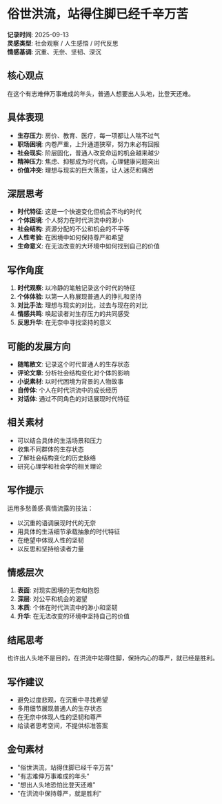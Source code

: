 # 俗世洪流，站得住脚已经千辛万苦

**记录时间**: 2025-09-13  
**灵感类型**: 社会观察 / 人生感悟 / 时代反思  
**情感基调**: 沉重、无奈、坚韧、深沉  

## 核心观点
在这个有志难伸万事难成的年头，普通人想要出人头地，比登天还难。

## 具体表现
- **生存压力**: 房价、教育、医疗，每一项都让人喘不过气
- **职场困境**: 内卷严重，上升通道狭窄，努力未必有回报
- **社会现实**: 阶层固化，普通人改变命运的机会越来越少
- **精神压力**: 焦虑、抑郁成为时代病，心理健康问题突出
- **价值冲突**: 理想与现实的巨大落差，让人迷茫和痛苦

## 深层思考
- **时代特征**: 这是一个快速变化但机会不均的时代
- **个体困境**: 个人努力在时代洪流中的渺小
- **社会结构**: 资源分配的不公和机会的不平等
- **人性考验**: 在困境中如何保持尊严和希望
- **生命意义**: 在无法改变的大环境中如何找到自己的价值

## 写作角度
1. **时代观察**: 以冷静的笔触记录这个时代的特征
2. **个体体验**: 以第一人称展现普通人的挣扎和坚持
3. **对比手法**: 理想与现实的对比，过去与现在的对比
4. **情感共鸣**: 唤起读者对生存压力的共同感受
5. **反思升华**: 在无奈中寻找坚持的意义

## 可能的发展方向
- **随笔散文**: 记录这个时代普通人的生存状态
- **评论文章**: 分析社会结构变化对个体的影响
- **小说素材**: 以时代困境为背景的人物故事
- **自传体**: 个人在时代洪流中的成长经历
- **对话体**: 通过不同角色的对话展现时代特征

## 相关素材
- 可以结合具体的生活场景和压力
- 收集不同群体的生存状态
- 了解社会结构变化的历史脉络
- 研究心理学和社会学的相关理论

## 写作提示
运用多愁善感·真情流露的技法：
- 以沉重的语调展现时代的无奈
- 用具体的生活细节承载抽象的时代特征
- 在绝望中体现人性的坚韧
- 以反思和坚持给读者力量

## 情感层次
1. **表面**: 对现实困境的无奈和抱怨
2. **深层**: 对公平和机会的渴望
3. **本质**: 个体在时代洪流中的渺小和坚韧
4. **升华**: 在无法改变的环境中坚持自己的价值

## 结尾思考
也许出人头地不是目的，在洪流中站得住脚，保持内心的尊严，就已经是胜利。

## 写作建议
- 避免过度悲观，在沉重中寻找希望
- 多用细节展现普通人的生存状态
- 在无奈中体现人性的坚韧和尊严
- 给读者思考空间，不提供标准答案

## 金句素材
- "俗世洪流，站得住脚已经千辛万苦"
- "有志难伸万事难成的年头"
- "想出人头地恐怕比登天还难"
- "在洪流中保持尊严，就是胜利"